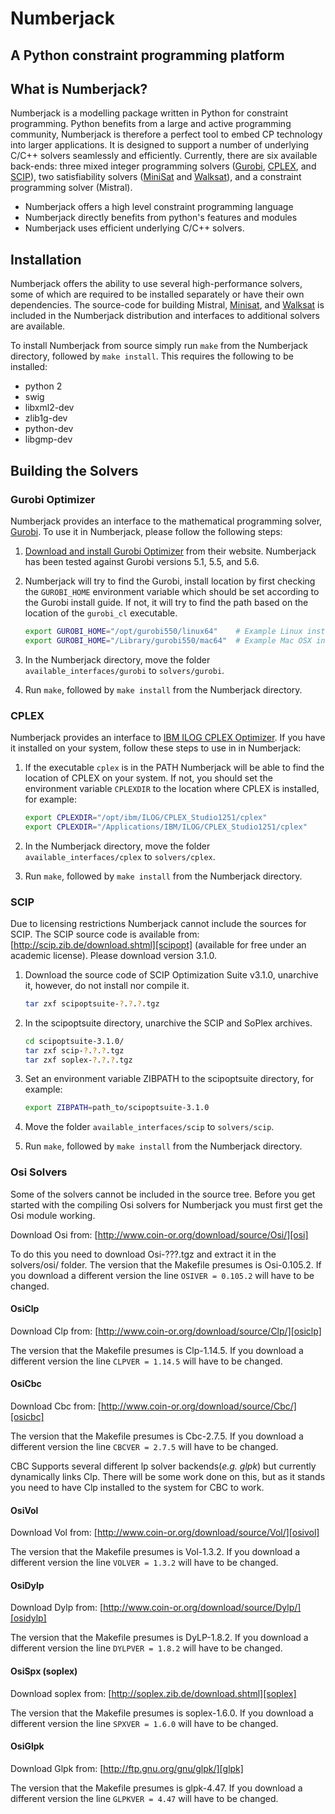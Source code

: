 # Numberjack
## A Python constraint programming platform

## What is Numberjack?

Numberjack is a modelling package written in Python for constraint programming.
Python benefits from a large and active programming community, Numberjack is
therefore a perfect tool to embed CP technology into larger applications. It is
designed to support a number of underlying C/C++ solvers seamlessly and
efficiently. Currently, there are six available back-ends: three mixed integer
programming solvers ([Gurobi][gurobiopt], [CPLEX][cplex], and [SCIP][scipopt]),
two satisfiability solvers ([MiniSat][minisat] and [Walksat][walksat]), and a
constraint programming solver (Mistral).

* Numberjack offers a high level constraint programming language
* Numberjack directly benefits from python's features and modules
* Numberjack uses efficient underlying C/C++ solvers.

## Installation

Numberjack offers the ability to use several high-performance solvers, some of
which are required to be installed separately or have their own dependencies.
The source-code for building Mistral, [Minisat][minisat], and [Walksat][walksat]
is included in the Numberjack distribution and interfaces to additional solvers
are available.

To install Numberjack from source simply run `make` from the Numberjack
directory, followed by `make install`. This requires the following to be
installed:

* python 2
* swig
* libxml2-dev
* zlib1g-dev
* python-dev
* libgmp-dev

[minisat]: http://minisat.se
[walksat]: http://www.cs.rochester.edu/u/kautz/walksat/


## Building the Solvers

### Gurobi Optimizer

Numberjack provides an interface to the mathematical programming solver,
[Gurobi][gurobiopt]. To use it in Numberjack, please follow the following steps:

1. [Download and install Gurobi Optimizer][gurobiopt] from their website.
   Numberjack has been tested against Gurobi versions 5.1, 5.5, and 5.6.

2. Numberjack will try to find the Gurobi, install location by first checking
   the `GUROBI_HOME` environment variable which should be set according to the
   Gurobi install guide. If not, it will try to find the path based on the
   location of the `gurobi_cl` executable.

   ```bash
   export GUROBI_HOME="/opt/gurobi550/linux64"    # Example Linux install dir
   export GUROBI_HOME="/Library/gurobi550/mac64"  # Example Mac OSX install dir
   ```

3. In the Numberjack directory, move the folder `available_interfaces/gurobi` to
   `solvers/gurobi`.

4. Run `make`, followed by `make install` from the Numberjack directory.

[gurobiopt]: http://www.gurobi.com/download/gurobi-optimizer
[gurobiqs]: http://www.gurobi.com/documentation/current/quick-start-guide/


### CPLEX

Numberjack provides an interface to [IBM ILOG CPLEX Optimizer][cplex]. If you
have it installed on your system, follow these steps to use in in Numberjack:

1. If the executable `cplex` is in the PATH Numberjack will be able to find the
   location of CPLEX on your system. If not, you should set the environment
   variable `CPLEXDIR` to the location where CPLEX is installed, for example:

    ```bash
    export CPLEXDIR="/opt/ibm/ILOG/CPLEX_Studio1251/cplex"
    export CPLEXDIR="/Applications/IBM/ILOG/CPLEX_Studio1251/cplex"
    ```

2. In the Numberjack directory, move the folder `available_interfaces/cplex` to
   `solvers/cplex`.

3. Run `make`, followed by `make install` from the Numberjack directory.

[cplex]: http://www.ibm.com/software/commerce/optimization/cplex-optimizer/


### SCIP
Due to licensing restrictions Numberjack cannot include the sources for SCIP.
The SCIP source code is available from:
[http://scip.zib.de/download.shtml][scipopt] (available for free under an
academic license). Please download version 3.1.0.

[scipopt]: http://scip.zib.de/download.shtml

1. Download the source code of SCIP Optimization Suite v3.1.0, unarchive it,
   however, do not install nor compile it.

    ```bash
    tar zxf scipoptsuite-?.?.?.tgz
    ```

2. In the scipoptsuite directory, unarchive the SCIP and SoPlex archives.

    ```bash
    cd scipoptsuite-3.1.0/
    tar zxf scip-?.?.?.tgz
    tar zxf soplex-?.?.?.tgz
    ```

3. Set an environment variable ZIBPATH to the scipoptsuite directory, for
   example:

    ```bash
    export ZIBPATH=path_to/scipoptsuite-3.1.0
    ```

4. Move the folder `available_interfaces/scip` to `solvers/scip`.

5. Run `make`, followed by `make install` from the Numberjack directory.


### Osi Solvers
Some of the solvers cannot be included in the source tree.
Before you get started with the compiling Osi solvers for Numberjack you must first get the Osi module working.

Download Osi from: [http://www.coin-or.org/download/source/Osi/][osi]

To do this you need to download Osi-???.tgz and extract it in the solvers/osi/ folder.
The version that the Makefile presumes is Osi-0.105.2. If you download a different version the line `OSIVER = 0.105.2` will have to be changed.

#### OsiClp
Download Clp from: [http://www.coin-or.org/download/source/Clp/][osiclp]

The version that the Makefile presumes is Clp-1.14.5. If you download a different version the line `CLPVER = 1.14.5` will have to be changed.

#### OsiCbc
Download Cbc from: [http://www.coin-or.org/download/source/Cbc/][osicbc]

The version that the Makefile presumes is Cbc-2.7.5. If you download a different version the line `CBCVER = 2.7.5` will have to be changed.

CBC Supports several different lp solver backends(_e.g. glpk_) but currently dynamically links Clp.
There will be some work done on this, but as it stands you need to have Clp installed to the system for CBC to work.

#### OsiVol
Download Vol from: [http://www.coin-or.org/download/source/Vol/][osivol]

The version that the Makefile presumes is Vol-1.3.2. If you download a different version the line `VOLVER = 1.3.2` will have to be changed.

#### OsiDylp
Download Dylp from: [http://www.coin-or.org/download/source/Dylp/][osidylp]

The version that the Makefile presumes is DyLP-1.8.2. If you download a different version the line `DYLPVER = 1.8.2` will have to be changed.

#### OsiSpx (soplex)
Download soplex from: [http://soplex.zib.de/download.shtml][soplex]

The version that the Makefile presumes is soplex-1.6.0. If you download a different version the line `SPXVER = 1.6.0` will have to be changed.

#### OsiGlpk
Download Glpk from: [http://ftp.gnu.org/gnu/glpk/][glpk]

The version that the Makefile presumes is glpk-4.47. If you download a different version the line `GLPKVER = 4.47` will have to be changed.

[njhome]: http://numberjack.ucc.ie
[osi]: http://www.coin-or.org/download/source/Osi/
[osiclp]: http://www.coin-or.org/download/source/Clp/
[osicbc]: http://www.coin-or.org/download/source/Cbc/
[osivol]: http://www.coin-or.org/download/source/Vol/
[osidylp]: http://www.coin-or.org/download/source/DyLP/
[soplex]: http://soplex.zib.de/download.shtml
[glpk]: http://ftp.gnu.org/gnu/glpk/
